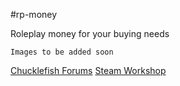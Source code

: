 #rp-money

Roleplay money for your buying needs

```
Images to be added soon
```

[Chucklefish Forums](https://community.playstarbound.com/resources/rp-money.5376)
[Steam Workshop](https://steamcommunity.com/sharedfiles/filedetails/?id=1411945486)
